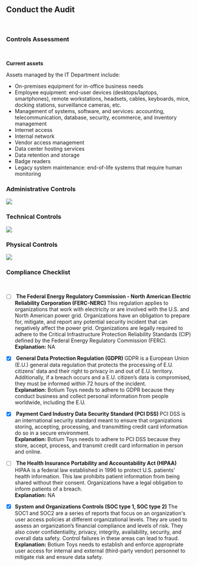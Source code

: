 <h2>Conduct the Audit</h2><br>

<h3>Controls Assessment</h3> <br>

<b>Current assets</b><br>
<p>
Assets managed by the IT Department include: <br>

<ul>
<li> On-premises equipment for in-office business needs  </li>	
<li> 	Employee equipment: end-user devices (desktops/laptops, smartphones), remote workstations, headsets, cables, keyboards, mice, docking stations, surveillance cameras, etc.  </li>	
<li> Management of systems, software, and services: accounting, telecommunication, database, security, ecommerce, and inventory management  </li>	
<li> Internet access  </li>	
<li> Internal network  </li>	
<li> Vendor access management  </li>	
<li> Data center hosting services    </li>	
<li> Data retention and storage  </li>	
<li> Badge readers  </li>	
<li> Legacy system maintenance: end-of-life systems that require human monitoring   </li>	

</ul>
</p>


<h3>Administrative Controls</h3>
<img src="https://github.com/Nisha318/Nisha318.github.io/blob/main/images/administrative%20controls.PNG">

<h3>Technical Controls</h3>
<img src="https://github.com/Nisha318/Nisha318.github.io/blob/main/images/technical%20controls.PNG">

<h3>Physical Controls</h3>
<img src="https://github.com/Nisha318/Nisha318.github.io/blob/main/images/physical%20controls.PNG">


<h3> Compliance Checklist</h3> <br>


- [ ] <b> The Federal Energy Regulatory Commission - North American Electric Reliability Corporation (FERC-NERC) </b>
This regulation applies to organizations that work with electricity or are involved with the U.S. and North American power grid. Organizations have an obligation to prepare for, mitigate, and report any potential security incident that can negatively affect the power grid. Organizations are legally required to adhere to the Critical Infrastructure Protection Reliability Standards (CIP) defined by the Federal Energy Regulatory Commission (FERC). <br>
<b>Explanation:</b> NA

- [x] <b> General Data Protection Regulation (GDPR) </b>
GDPR is a European Union (E.U.) general data regulation that protects the processing of E.U. citizens’ data and their right to privacy in and out of E.U. territory. Additionally, if a breach occurs and a E.U. citizen’s data is compromised, they must be informed within 72 hours of the incident. <br>
<b>Explanation:</b> Botium Toys needs to adhere to GDPR because they conduct business and collect personal information from people worldwide, including the E.U.

- [x] <b> Payment Card Industry Data Security Standard (PCI DSS) </b>
PCI DSS is an international security standard meant to ensure that organizations storing, accepting, processing, and transmitting credit card information do so in a secure environment. <br>
<b>Explanation: </b>Botium Toys needs to adhere to PCI DSS because they store, accept, process, and transmit credit card information in person and online.

- [ ] <b> The Health Insurance Portability and Accountability Act (HIPAA) </b>
HIPAA is a federal law established in 1996 to protect U.S. patients' health information. This law prohibits patient information from being shared without their consent. Organizations have a legal obligation to inform patients of a breach.<br>
<b>Explanation:</b> NA

- [x] <b>System and Organizations Controls (SOC type 1, SOC type 2) </b>
The SOC1 and SOC2 are a series of reports that focus on an organization's user access policies at different organizational levels. They are used to assess an organization’s financial compliance and levels of risk. They also cover confidentiality, privacy, integrity, availability, security, and overall data safety. Control failures in these areas can lead to fraud. <br>
<b>Explanation:</b> Botium Toys needs to establish and enforce appropriate user access for internal and external (third-party vendor) personnel to mitigate risk and ensure data safety.

